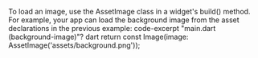 To load an image, use the AssetImage
class in a widget's build() method.
For example, your app can load the background
image from the asset declarations in the previous example:
code-excerpt "main.dart (background-image)"?
dart
return const Image(image: AssetImage('assets/background.png'));
